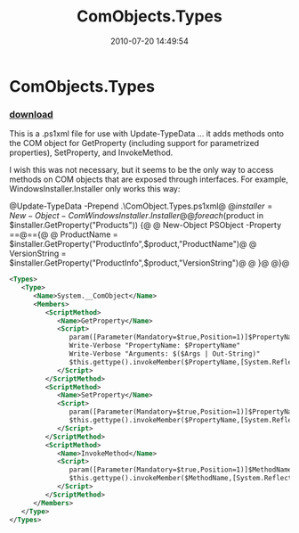 ﻿---
pid:            1998
poster:         Joel Bennett
title:          ComObjects.Types
date:           2010-07-20 14:49:54
format:         xml
parent:         0
parent:         0

---

# ComObjects.Types

### [download](1998.xml)

This is a .ps1xml file for use with Update-TypeData ... it adds methods onto the COM object for GetProperty (including support for parametrized properties), SetProperty, and InvokeMethod.

I wish this was not necessary, but it seems to be the only way to access methods on COM objects that are exposed through interfaces. For example, WindowsInstaller.Installer only works this way:


@Update-TypeData -Prepend .\ComObject.Types.ps1xml@
@$installer = New-Object -Com WindowsInstaller.Installer@
@foreach($product in $installer.GetProperty("Products")) {@
@   New-Object PSObject -Property ==@=={@
@      ProductName = $installer.GetProperty("ProductInfo",$product,"ProductName")@
@      VersionString = $installer.GetProperty("ProductInfo",$product,"VersionString")@
@   }@
@}@

```xml
<Types>
   <Type>
      <Name>System.__ComObject</Name>
      <Members>
         <ScriptMethod>
            <Name>GetProperty</Name>
            <Script>
               param([Parameter(Mandatory=$true,Position=1)]$PropertyName)
               Write-Verbose "PropertyName: $PropertyName"
               Write-Verbose "Arguments: $($Args | Out-String)"
               $this.gettype().invokeMember($PropertyName,[System.Reflection.BindingFlags]::GetProperty,$null,$this,@($Args))
            </Script>
         </ScriptMethod>
         <ScriptMethod>
            <Name>SetProperty</Name>
            <Script>
               param([Parameter(Mandatory=$true,Position=1)]$PropertyName)
               $this.gettype().invokeMember($PropertyName,[System.Reflection.BindingFlags]::SetProperty,$null,$this,@($Args))
            </Script>
         </ScriptMethod>
         <ScriptMethod>
            <Name>InvokeMethod</Name>
            <Script>
               param([Parameter(Mandatory=$true,Position=1)]$MethodName)
               $this.gettype().invokeMember($MethodName,[System.Reflection.BindingFlags]::InvokeMethod,$null,$this,@($Args))
            </Script>
         </ScriptMethod>
      </Members>
   </Type>
</Types>  
```
